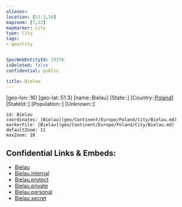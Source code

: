 ```yaml
---
aliases: 
location: [51.3,16]
mapzoom: [7,12] 
mapmarker: city 
type: City
tags:
- geo/City


SpocWebEntityId: 29178
isDeleted: false
confidential: public

title: Bielau
---
```

[geo-lon::16]
[geo-lat::51.3]
[name::Bielau]
[State::]
[Country::[Poland](geo/Continent/Europe/Poland.md)]
[StateId::]
[Population::]
[Unknown::]


```leaflet
id: Bielau
coordinates: [Bielau](geo/Continent/Europe/Poland/City/Bielau.md)
markerFile: [Bielau](geo/Continent/Europe/Poland/City/Bielau.md)
defaultZoom: 11 
maxZoom: 18
```


## Confidential Links & Embeds: 
- [Bielau](../../../../../../_public/geo/Continent/Europe/Poland/City/Bielau.md) 
- [Bielau.internal](../../../../../../_internal/geo/Continent/Europe/Poland/City/Bielau.internal.md) 
- [Bielau.protect](../../../../../../_protect/geo/Continent/Europe/Poland/City/Bielau.protect.md) 
- [Bielau.private](../../../../../../_private/geo/Continent/Europe/Poland/City/Bielau.private.md) 
- [Bielau.personal](../../../../../../_personal/geo/Continent/Europe/Poland/City/Bielau.personal.md) 
- [Bielau.secret](../../../../../../_secret/geo/Continent/Europe/Poland/City/Bielau.secret.md) 
